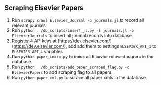 ## Scraping Elsevier Papers

1. Run `scrapy crawl Elsevier_Journal -o journals.jl` to record all relevant journals
2. Run `python ../db_scripts/insert_jl.py -i journals.jl -o ElsevierJournals` to insert all journal records into database
3. Register 4 API keys at [https://dev.elsevier.com/](https://dev.elsevier.com/), add add them to settings `ELSEVIER_API_1` to `ELSEVIER_API_4` variables
4. Run `python paper_index.py` to index all Elsevier relevant papers in the database.
5. Run `python ../db_scripts/add_paper_scraped_flag.py -c ElsevierPapers` to add scraping flag to all papers.
6. Run `python paper_xml.py` to scrape all paper xmls in the database.